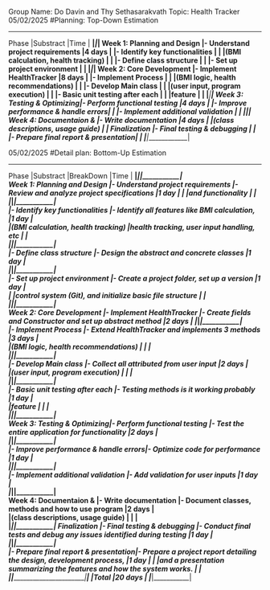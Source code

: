 Group Name: Do Davin and Thy Sethasarakvath
Topic: Health Tracker
05/02/2025
#Planning: Top-Down Estimation

________________________________________________________________________________
Phase                       |Substract                            |Time         |
____________________________|_____________________________________|_____________|
Week 1: Planning and Design |- Understand project requirements    |4 days       |
                            |- Identify key functionalities       |             |
                            |(BMI calculation, health tracking)   |             |
                            |- Define class structure             |             |
                            |- Set up project environment         |             |
____________________________|_____________________________________|_____________|
Week 2: Core Development    |- Implement HealthTracker            |8 days       |
                            |- Implement Process                  |             |
                            |(BMI logic, health recommendations)  |             |
                            |- Develop Main class                 |             |
                            |(user input, program execution)      |             |
                            |- Basic unit testing after each      |             |
                            |feature                              |             |
____________________________|_____________________________________|_____________|
Week 3: Testing & Optimizing|- Perform functional testing         |4 days       |
                            |- Improve performance & handle errors|             |
                            |- Implement additional validation    |             |
____________________________|_____________________________________|_____________|
Week 4: Documentaion &      |- Write documentation                |4 days       |
                            |(class descriptions, usage guide)    |             |
Finalization                |- Final testing & debugging          |             |
                            |- Prepare final report & presentation|             |
____________________________|_____________________________________|_____________|


05/02/2025
#Detail plan: Bottom-Up Estimation

______________________________________________________________________________________________________________________________________________________
Phase                       |Substract                            |BreakDown                                                             |Time       |
____________________________|_____________________________________|______________________________________________________________________|___________|           
Week 1: Planning and Design |- Understand project requirements    |- Review and analyze project specifications                           |1 day      | 
                            |                                     |and functionality                                                     |           |   
                            |_____________________________________|______________________________________________________________________|___________|                         
                            |- Identify key functionalities       |- Identify all features like BMI calculation,                         |1 day      |   
                            |(BMI calculation, health tracking)   |health tracking, user input handling, etc                             |           |    
                            |_____________________________________|______________________________________________________________________|___________|                     
                            |- Define class structure             |- Design the abstract and concrete classes                            |1 day      |   
                            |_____________________________________|______________________________________________________________________|___________|                                                                
                            |- Set up project environment         |- Create a project folder, set up a version                           |1 day      |    
                            |                                     |control system (Git), and initialize basic file structure             |           |   
____________________________|_____________________________________|______________________________________________________________________|___________|   
Week 2: Core Development    |- Implement HealthTracker            |- Create fields and Constructor and set up abstract method            |2 days     |
                            |_____________________________________|______________________________________________________________________|___________|   
                            |- Implement Process                  |- Extend HealthTracker and implements 3 methods                       |3 days     |   
                            |(BMI logic, health recommendations)  |                                                                      |           |  
                            |_____________________________________|______________________________________________________________________|___________|   
                            |- Develop Main class                 |- Collect all attributed from user input                              |2 days     |    
                            |(user input, program execution)      |                                                                      |           |   
                            |_____________________________________|______________________________________________________________________|___________|              
                            |- Basic unit testing after each      |- Testing methods is it working probably                              |1 day      |    
                            |feature                              |                                                                      |           |    
____________________________|_____________________________________|______________________________________________________________________|___________|    
Week 3: Testing & Optimizing|- Perform functional testing         |- Test the entire application for functionality                       |2 days     |   
                            |_____________________________________|______________________________________________________________________|___________|  
                            |- Improve performance & handle errors|- Optimize code for performance                                       |1 day      |   
                            |_____________________________________|______________________________________________________________________|___________|  
                            |- Implement additional validation    |- Add validation for user inputs                                      |1 day      |   
____________________________|_____________________________________|______________________________________________________________________|___________|        
Week 4: Documentaion &      |- Write documentation                |- Document classes, methods and how to use program                    |2 days     |   
                            |(class descriptions, usage guide)    |                                                                      |           |  
                            |_____________________________________|______________________________________________________________________|___________|
Finalization                |- Final testing & debugging          |- Conduct final tests and debug any issues identified during testing  |1 day      |    
                            |_____________________________________|______________________________________________________________________|___________|          
                            |- Prepare final report & presentation|- Prepare a project report detailing the design, development process, |1 day      |
                            |                                     |and a presentation summarizing the features and how the system works. |           |   
____________________________|_____________________________________|______________________________________________________________________|___________|
                                                                                                                            |Total       |20 days    |
                                                                                                                            |____________|___________| 